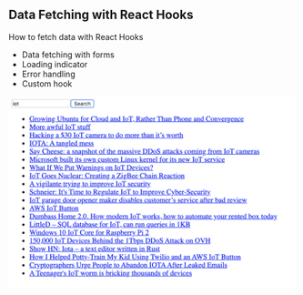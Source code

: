 ## Data Fetching with React Hooks

How to fetch data with React Hooks

* Data fetching with forms
* Loading indicator
* Error handling
* Custom hook

![App Screenshot](/docs/img/app-screenshot.png?raw=true "App Screenshot")